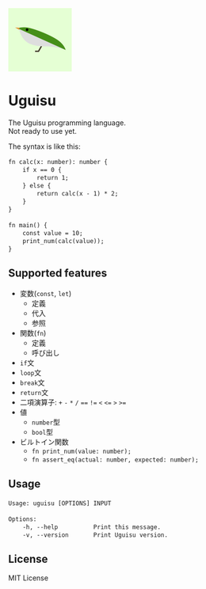 <img alt="uguisu logo" width="128px" src="https://raw.githubusercontent.com/uguisu-dev/uguisu/master/uguisu-logo.png" />

# Uguisu
The Uguisu programming language.  
Not ready to use yet.

The syntax is like this:
```
fn calc(x: number): number {
    if x == 0 {
        return 1;
    } else {
        return calc(x - 1) * 2;
    }
}

fn main() {
    const value = 10;
    print_num(calc(value));
}
```

## Supported features
- 変数(`const`, `let`)
  - 定義
  - 代入
  - 参照
- 関数(`fn`)
  - 定義
  - 呼び出し
- `if`文
- `loop`文
- `break`文
- `return`文
- 二項演算子: `+` `-` `*` `/` `==` `!=` `<` `<=` `>` `>=`
- 値
  - `number`型
  - `bool`型
- ビルトイン関数
  - `fn print_num(value: number);`
  - `fn assert_eq(actual: number, expected: number);`

## Usage
```
Usage: uguisu [OPTIONS] INPUT

Options:
    -h, --help          Print this message.
    -v, --version       Print Uguisu version.
```

## License
MIT License
